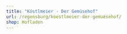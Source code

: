 ```yaml
---
title: "Köstlmeier - Der Gemüsehof"
url: /regensburg/koestlmeier-der-gemuesehof/
shop: Hofladen
---
```

